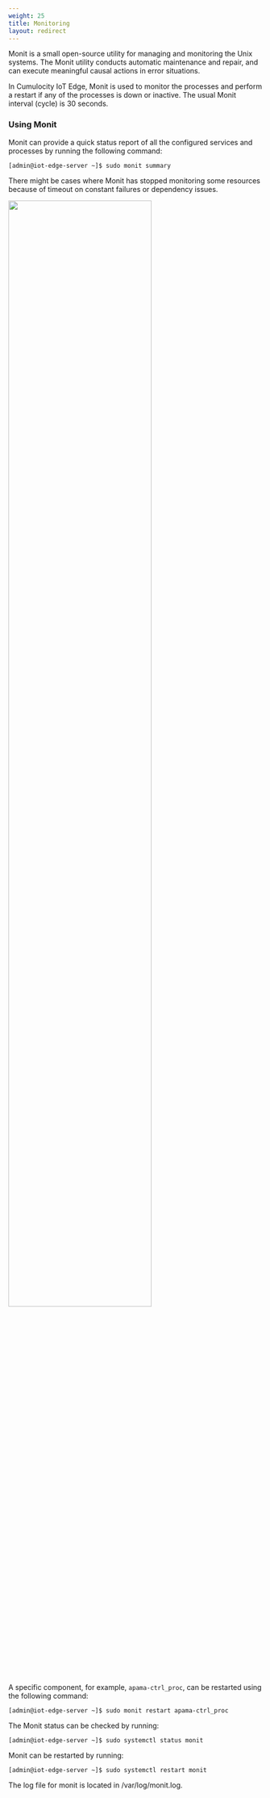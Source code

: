 ```yaml
---
weight: 25
title: Monitoring
layout: redirect
---
```


Monit is a small open-source utility for managing and monitoring the Unix systems. The Monit utility conducts automatic maintenance and repair, and can execute meaningful causal actions in error situations.

In Cumulocity IoT Edge, Monit is used to monitor the processes and perform a restart if any of the processes is down or inactive. The usual Monit interval (cycle) is 30 seconds.

### Using Monit

Monit can provide a quick status report of all the configured services and processes by running the following command:

	[admin@iot-edge-server ~]$ sudo monit summary

There might be cases where Monit has stopped monitoring some resources because of timeout on constant failures or dependency issues.

<img src="/images/edge/edge-monitoring-02.png" name="Status report" style="width:75%;"/>

A specific component, for example, `apama-ctrl_proc`, can be restarted using the following command:

	[admin@iot-edge-server ~]$ sudo monit restart apama-ctrl_proc

The Monit status can be checked by running:

	[admin@iot-edge-server ~]$ sudo systemctl status monit

Monit can be restarted by running:

	[admin@iot-edge-server ~]$ sudo systemctl restart monit

The log file for monit is located in /var/log/monit.log.
